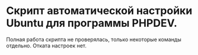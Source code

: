 # Скрипт автоматической настройки Ubuntu для программы PHPDEV. #

Полная работа скрипта не проверялась, только некоторые команды отдельно. 
Отката настроек нет.
